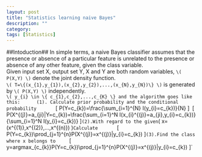 ```yaml
---
layout: post
title: "Statistics learning naive Bayes"
description: ""
category: 
tags: [Statistics]
---
```

##Intoduction##
In simple terms, a naive Bayes classifier assumes that the presence or absence of a particular feature is unrelated to the presence or absence of any other feature, given the class variable.      
Given input set X, output set Y, X and Y are both random variables, `\( P(X,Y) \)` denote the joint density function.     
`\( T=\{(x_{1},y_{1}),(x_{2},y_{2}),...,(x_{N},y_{N})\} \)` is generated by `\( P(X,Y) \)` independently.      
`\( y_{i} \in \{ c_{1},c_{2},...,c_{K} \} and the algorithm goes like this:     
(1). Calculate prior probability and the conditional probability      
`\[ P(Y=c_{k})=\frac{\sum_{i=1}^{N} I(y_{i}=c_{k})}{N} \]`
`\[ P(X^{(j)}=a_{ji}|Y=c_{k})=\frac{\sum_{i=1}^N I(x_{i}^{(j)}=a_{ji},y_{i}=c_{k})}{\sum_{i=1}^N I(y_{i}=c_{k})} \]`
(2).With regard to the given `\( x=(x^{(1)},x^{(2)},...,x^{(n)}) \)`Calculate      
`\[ P(Y=c_{k})\prod_{j=1}^{n}P(X^{(j)}=x^{(j)}|y_{i}=c_{k}) \]`
(3).Find the class where x belongs to     
`\[ y=argmax_{c_{k}}P(Y=c_{k})\prod_{j=1}^{n}P(X^{(j)}=x^{(j)}|y_{i}=c_{k}) \]`

